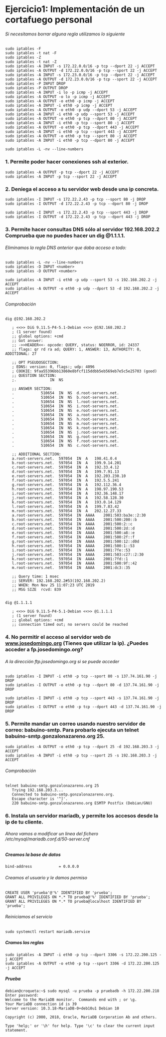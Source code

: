 # Ejercicio1: Implementación de un cortafuego personal

###### Si necesitamos borrar alguna regla utilizamos lo siguiente

~~~
sudo iptables -F
sudo iptables -t nat -F
sudo iptables -Z
sudo iptables -t nat -Z
sudo iptables -A INPUT -s 172.22.0.0/16 -p tcp --dport 22 -j ACCEPT
sudo iptables -A OUTPUT -d 172.22.0.0/16 -p tcp --sport 22 -j ACCEPT
sudo iptables -A INPUT -s 172.23.0.0/16 -p tcp --dport 22 -j ACCEPT
sudo iptables -A OUTPUT -d 172.23.0.0/16 -p tcp --sport 22 -j ACCEPT
sudo iptables -P INPUT DROP
sudo iptables -P OUTPUT DROP
sudo iptables -A INPUT -i lo -p icmp -j ACCEPT
sudo iptables -A OUTPUT -o lo -p icmp -j ACCEPT
sudo iptables -A OUTPUT -o eth0 -p icmp -j ACCEPT
sudo iptables -A INPUT -i eth0 -p icmp -j ACCEPT
sudo iptables -A OUTPUT -o eth0 -p udp --dport 53 -j ACCEPT
sudo iptables -A INPUT -i eth0 -p udp --sport 53 -j ACCEPT
sudo iptables -A OUTPUT -o eth0 -p tcp --dport 80 -j ACCEPT
sudo iptables -A INPUT -i eth0 -p tcp --sport 80 -j ACCEPT
sudo iptables -A OUTPUT -o eth0 -p tcp --dport 443 -j ACCEPT
sudo iptables -A INPUT -i eth0 -p tcp --sport 443 -j ACCEPT
sudo iptables -A OUTPUT -o eth0 -p tcp --sport 80 -j ACCEPT
sudo iptables -A INPUT -i eth0 -p tcp --dport 80 -j ACCEPT
~~~

~~~
sudo iptables -L -nv --line-numbers
~~~

### 1. Permite poder hacer conexiones ssh al exterior.

~~~
sudo iptables -A OUTPUT -p tcp --dport 22 -j ACCEPT
sudo iptables -A INPUT -p tcp --sport 22 -j ACCEPT
~~~

### 2. Deniega el acceso a tu servidor web desde una ip concreta.

~~~
sudo iptables -I INPUT -s 172.22.2.43 -p tcp --sport 80 -j DROP
sudo iptables -I OUTPUT -d 172.22.2.43 -p tcp --dport 80 -j DROP
~~~

~~~
sudo iptables -I INPUT -s 172.22.2.43 -p tcp --sport 443 -j DROP
sudo iptables -I OUTPUT -d 172.22.2.43 -p tcp --dport 443 -j DROP
~~~

### 3. Permite hacer consultas DNS sólo al servidor 192.168.202.2 Comprueba que no puedes hacer un dig @1.1.1.1.


###### Eliminamos la regla DNS anterior que daba acceso a todo:

~~~
sudo iptables -L -nv --line-numbers
sudo iptables -D INPUT <number>
sudo iptables -D OUTPUT <number>
~~~


~~~
sudo iptables -A INPUT -i eth0 -p udp --sport 53 -s 192.168.202.2 -j ACCEPT
sudo iptables -A OUTPUT -o eth0 -p udp --dport 53 -d 192.168.202.2 -j ACCEPT
~~~

###### Comprobación

~~~
dig @192.168.202.2

   ; <<>> DiG 9.11.5-P4-5.1-Debian <<>> @192.168.202.2
   ; (1 server found)
   ;; global options: +cmd
   ;; Got answer:
   ;; ->>HEADER<<- opcode: QUERY, status: NOERROR, id: 24337
   ;; flags: qr rd ra ad; QUERY: 1, ANSWER: 13, AUTHORITY: 0, ADDITIONAL: 27
   
   ;; OPT PSEUDOSECTION:
   ; EDNS: version: 0, flags:; udp: 4096
   ; COOKIE: 9faa55396bb13860e8bfcf115ddbb5eb569eb7e5c5e25703 (good)
   ;; QUESTION SECTION:
   ;.				IN	NS
   
   ;; ANSWER SECTION:
   .			510654	IN	NS	d.root-servers.net.
   .			510654	IN	NS	b.root-servers.net.
   .			510654	IN	NS	l.root-servers.net.
   .			510654	IN	NS	i.root-servers.net.
   .			510654	IN	NS	e.root-servers.net.
   .			510654	IN	NS	a.root-servers.net.
   .			510654	IN	NS	h.root-servers.net.
   .			510654	IN	NS	m.root-servers.net.
   .			510654	IN	NS	k.root-servers.net.
   .			510654	IN	NS	j.root-servers.net.
   .			510654	IN	NS	g.root-servers.net.
   .			510654	IN	NS	f.root-servers.net.
   .			510654	IN	NS	c.root-servers.net.
   
   ;; ADDITIONAL SECTION:
   a.root-servers.net.	597054	IN	A	198.41.0.4
   b.root-servers.net.	597054	IN	A	199.9.14.201
   c.root-servers.net.	597054	IN	A	192.33.4.12
   d.root-servers.net.	597054	IN	A	199.7.91.13
   e.root-servers.net.	597054	IN	A	192.203.230.10
   f.root-servers.net.	597054	IN	A	192.5.5.241
   g.root-servers.net.	597054	IN	A	192.112.36.4
   h.root-servers.net.	597054	IN	A	198.97.190.53
   i.root-servers.net.	597054	IN	A	192.36.148.17
   j.root-servers.net.	597054	IN	A	192.58.128.30
   k.root-servers.net.	597054	IN	A	193.0.14.129
   l.root-servers.net.	597054	IN	A	199.7.83.42
   m.root-servers.net.	597054	IN	A	202.12.27.33
   a.root-servers.net.	597054	IN	AAAA	2001:503:ba3e::2:30
   b.root-servers.net.	597054	IN	AAAA	2001:500:200::b
   c.root-servers.net.	597054	IN	AAAA	2001:500:2::c
   d.root-servers.net.	597054	IN	AAAA	2001:500:2d::d
   e.root-servers.net.	597054	IN	AAAA	2001:500:a8::e
   f.root-servers.net.	597054	IN	AAAA	2001:500:2f::f
   g.root-servers.net.	597054	IN	AAAA	2001:500:12::d0d
   h.root-servers.net.	597054	IN	AAAA	2001:500:1::53
   i.root-servers.net.	597054	IN	AAAA	2001:7fe::53
   j.root-servers.net.	597054	IN	AAAA	2001:503:c27::2:30
   k.root-servers.net.	597054	IN	AAAA	2001:7fd::1
   l.root-servers.net.	597054	IN	AAAA	2001:500:9f::42
   m.root-servers.net.	597054	IN	AAAA	2001:dc3::35
   
   ;; Query time: 1 msec
   ;; SERVER: 192.168.202.2#53(192.168.202.2)
   ;; WHEN: Mon Nov 25 11:07:23 UTC 2019
   ;; MSG SIZE  rcvd: 839


dig @1.1.1.1

   ; <<>> DiG 9.11.5-P4-5.1-Debian <<>> @1.1.1.1
   ; (1 server found)
   ;; global options: +cmd
   ;; connection timed out; no servers could be reached
~~~

### 4. No permitir el acceso al servidor web de www.josedomingo.org (Tienes que utilizar la ip). ¿Puedes acceder a fp.josedomingo.org?

###### A la dirección ftp.josedomingo.org si se puede acceder

~~~
sudo iptables -I INPUT -i eth0 -p tcp --sport 80 -s 137.74.161.90 -j DROP
sudo iptables -I OUTPUT -o eth0 -p tcp --dport 80 -d 137.74.161.90 -j DROP
~~~

~~~
sudo iptables -I INPUT -i eth0 -p tcp --sport 443 -s 137.74.161.90 -j DROP
sudo iptables -I OUTPUT -o eth0 -p tcp --dport 443 -d 137.74.161.90 -j DROP
~~~

### 5. Permite mandar un correo usando nuestro servidor de correo: babuino-smtp. Para probarlo ejecuta un telnet babuino-smtp.gonzalonazareno.org 25.

~~~
sudo iptables -A OUTPUT -o eth0 -p tcp --dport 25 -d 192.168.203.3 -j ACCEPT
sudo iptables -A INPUT -i eth0 -p tcp --sport 25 -s 192.168.203.3 -j ACCEPT
~~~

###### Comprobación

~~~
telnet babuino-smtp.gonzalonazareno.org 25
   Trying 192.168.203.3...
   Connected to babuino-smtp.gonzalonazareno.org.
   Escape character is '^]'.
   220 babuino-smtp.gonzalonazareno.org ESMTP Postfix (Debian/GNU)
~~~

### 6. Instala un servidor mariadb, y permite los accesos desde la ip de tu cliente.

###### Ahora vamos a modificar un linea del fichero /etc/mysql/mariadb.conf.d/50-server.cnf

##### Creamos la base de datos

~~~
bind-address            = 0.0.0.0
~~~

###### Creamos el usuario y le damos permiso

~~~
CREATE USER 'prueba'@'%' IDENTIFIED BY 'prueba';
GRANT ALL PRIVILEGES ON *.* TO prueba@'%' IDENTIFIED BY 'prueba';
GRANT ALL PRIVILEGES ON *.* TO prueba@localhost IDENTIFIED BY 'prueba';
~~~

###### Reiniciamos el servicio

~~~
sudo systemctl restart mariadb.service
~~~

##### Cramos las reglas

~~~
sudo iptables -A INPUT -i eth0 -p tcp --dport 3306 -s 172.22.200.125 -j ACCEPT
sudo iptables -A OUTPUT -o eth0 -p tcp --sport 3306 -d 172.22.200.125 -j ACCEPT
~~~

##### Prueba

~~~
debian@croqueta:~$ sudo mysql -u prueba -p pruebadb -h 172.22.200.218
Enter password: 
Welcome to the MariaDB monitor.  Commands end with ; or \g.
Your MariaDB connection id is 39
Server version: 10.3.18-MariaDB-0+deb10u1 Debian 10

Copyright (c) 2000, 2018, Oracle, MariaDB Corporation Ab and others.

Type 'help;' or '\h' for help. Type '\c' to clear the current input statement.
~~~